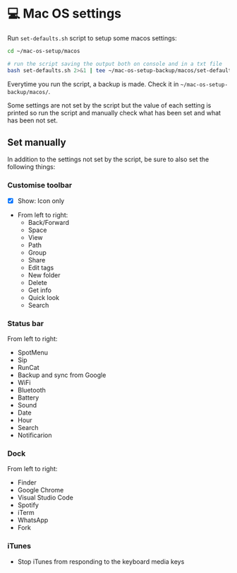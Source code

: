 # 💻 Mac OS settings

Run `set-defaults.sh` script to setup some macos settings:

```bash
cd ~/mac-os-setup/macos

# run the script saving the output both on console and in a txt file
bash set-defaults.sh 2>&1 | tee ~/mac-os-setup-backup/macos/set-defaults-results_$(date +%Y-%m-%d_%H%M%S).txt
```

Everytime you run the script, a backup is made. Check it in `~/mac-os-setup-backup/macos/`.

Some settings are not set by the script but the value of each setting is printed so run the script and manually check  what has been set and what has been not set.

## Set manually

In addition to the settings not set by the script, be sure to also set the following things:

### Customise toolbar

- [x] Show: Icon only
- From left to right:
  - Back/Forward
  - Space
  - View
  - Path
  - Group
  - Share
  - Edit tags
  - New folder
  - Delete
  - Get info
  - Quick look
  - Search

### Status bar

From left to right:

- SpotMenu
- Sip
- RunCat
- Backup and sync from Google
- WiFi
- Bluetooth
- Battery
- Sound
- Date
- Hour
- Search
- Notificarion

### Dock

From left to right:

- Finder
- Google Chrome
- Visual Studio Code
- Spotify
- iTerm
- WhatsApp
- Fork

### iTunes

- Stop iTunes from responding to the keyboard media keys
